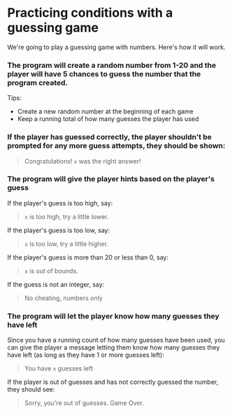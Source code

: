 # Practicing conditions with a guessing game
We're going to play a guessing game with numbers. Here's how it will work.

### The program will create a random number from 1-20 and the player will have 5 chances to guess the number that the program created.
Tips:
- Create a new random number at the beginning of each game
- Keep a running total of how many guesses the player has used

### If the player has guessed correctly, the player shouldn't be prompted for any more guess attempts, they should be shown:
> Congratulations! `x` was the right answer! 

### The program will give the player hints based on the player's guess
If the player's guess is too high, say:
> `x` is too high, try a little lower.

If the player's guess is too low, say:
> `x` is too low, try a little higher.

If the player's guess is more than 20 or less than 0, say:
> `x` is out of bounds.

If the guess is not an integer, say:
> No cheating, numbers only

### The program will let the player know how many guesses they have left
Since you have a running count of how many guesses have been used, you can give the player a message letting them know how many guesses they have left (as long as they have 1 or more guesses left):
> You have `x` guesses left

If the player is out of guesses and has not correctly guessed the number, they should see:
> Sorry, you're out of guesses. Game Over.